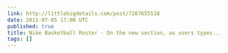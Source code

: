 ```yaml
---
link: http://littlebigdetails.com/post/7267655518
date: 2011-07-05 17:00 UTC
published: true
title: Nike Basketball Roster - On the new section, as users types...
tags: []
---
```



